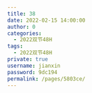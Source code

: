 ```yaml
---
title: 38
date: 2022-02-15 14:00:00
author: 0
categories: 
  - 2022双节48H
tags: 
  - 2022双节48H
private: true
username: jianxin
password: 9dc194
permalink: /pages/5803ce/
---
```


